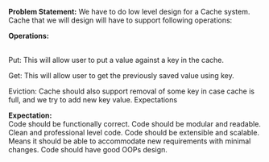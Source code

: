 
**Problem Statement:** We have to do low level design for a Cache system. Cache that we will design will have to support following operations:

**Operations:** <br /> <br />

Put: This will allow user to put a value against a key in the cache.<br />

Get: This will allow user to get the previously saved value using key. <br />

Eviction: Cache should also support removal of some key in case cache is full, and we try to add new key value.
Expectations <br />

**Expectation:** <br />
Code should be functionally correct.
Code should be modular and readable. Clean and professional level code.
Code should be extensible and scalable. Means it should be able to accommodate new requirements with minimal changes.
Code should have good OOPs design.